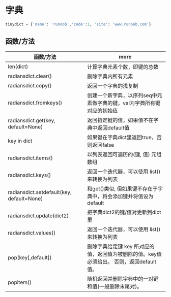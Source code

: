# 字典

```python
tinydict = {'name': 'runoob','code':1, 'site': 'www.runoob.com'}
```

## 函数/方法

| 函数/方法                                 | more                                                                                     |
| ----------------------------------------- | ---------------------------------------------------------------------------------------- |
| len(dict)                                 | 计算字典元素个数，即键的总数                                                             |
| radiansdict.clear()                       | 删除字典内所有元素                                                                       |
| radiansdict.copy()                        | 返回一个字典的浅复制                                                                     |
| radiansdict.fromkeys()                    | 创建一个新字典，以序列seq中元素做字典的键，val为字典所有键对应的初始值                   |
| radiansdict.get(key, default=None)        | 返回指定键的值，如果值不在字典中返回default值                                            |
| key in dict                               | 如果键在字典dict里返回true，否则返回false                                                |
| radiansdict.items()                       | 以列表返回可遍历的(键, 值) 元组数组                                                      |
| radiansdict.keys()                        | 返回一个迭代器，可以使用 list() 来转换为列表                                             |
| radiansdict.setdefault(key, default=None) | 和get()类似, 但如果键不存在于字典中，将会添加键并将值设为default                         |
| radiansdict.update(dict2)                 | 把字典dict2的键/值对更新到dict里                                                         |
| radiansdict.values()                      | 返回一个迭代器，可以使用 list() 来转换为列表                                             |
| pop(key[,default])                        | 删除字典给定键 key 所对应的值，返回值为被删除的值。key值必须给出。 否则，返回default值。 |
| popitem()                                 | 随机返回并删除字典中的一对键和值(一般删除末尾对)。                                       |